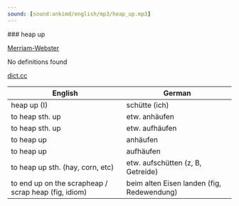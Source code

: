 ```yaml
---
sound: [sound:ankimd/english/mp3/heap_up.mp3]
---
```


\### heap up

[Merriam-Webster](https://www.merriam-webster.com/dictionary/heap+up)

No definitions found

[dict.cc](https://www.dict.cc/heap+up)

| English        | German       |
| -------------- | ------------ |
| heap up (I) | schütte (ich) |
| to heap sth. up | etw. anhäufen |
| to heap sth. up | etw. aufhäufen |
| to heap up | anhäufen |
| to heap up | aufhäufen |
| to heap up sth. (hay, corn, etc) | etw. aufschütten (z, B, Getreide) |
| to end up on the scrapheap / scrap heap (fig, idiom) | beim alten Eisen landen (fig, Redewendung) |
